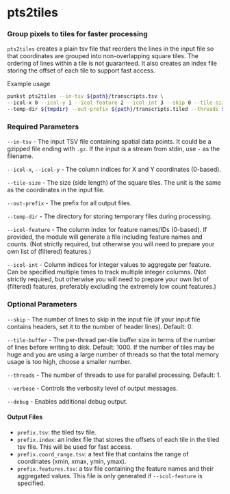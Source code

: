 # pts2tiles

### Group pixels to tiles for faster processing

`pts2tiles` creates a plain tsv file that reorders the lines in the input file so that coordinates are grouped into non-overlapping square tiles. The ordering of lines within a tile is not guaranteed. It also creates an index file storing the offset of each tile to support fast access.

Example usage
```bash
punkst pts2tiles --in-tsv ${path}/transcripts.tsv \
--icol-x 0 --icol-y 1 --icol-feature 2 --icol-int 3 --skip 0 --tile-size 500 \
--temp-dir ${tmpdir} --out-prefix ${path}/transcripts.tiled --threads ${threads}
```

### Required Parameters

`--in-tsv` - The input TSV file containing spatial data points. It could be a gzipped file ending with `.gz`. If the input is a stream from stdin, use `-` as the filename.

`--icol-x`, `--icol-y` - The column indices for X and Y coordinates (0-based).

`--tile-size` - The size (side length) of the square tiles. The unit is the same as the coordinates in the input file.

`--out-prefix` - The prefix for all output files.

`--temp-dir` - The directory for storing temporary files during processing.

`--icol-feature` - The column index for feature names/IDs (0-based). If provided, the module will generate a file including feature names and counts. (Not strictly required, but otherwise you will need to prepare your own list of (filtered) features.)

`--icol-int` - Column indices for integer values to aggregate per feature. Can be specified multiple times to track multiple integer columns. (Not strictly required, but otherwise you will need to prepare your own list of (filtered) features, preferably excluding the extremely low count features.)

### Optional Parameters

`--skip` - The number of lines to skip in the input file (if your input file contains headers, set it to the number of header lines). Default: 0.

`--tile-buffer` - The per-thread per-tile buffer size in terms of the number of lines before writing to disk. Default: 1000. If the number of tiles may be huge and you are using a large number of threads so that the total memory usage is too high, choose a smaller number.

`--threads` - The number of threads to use for parallel processing. Default: 1.

`--verbose` - Controls the verbosity level of output messages.

`--debug` - Enables additional debug output.

#### Output Files
- `prefix.tsv`: the tiled tsv file.
- `prefix.index`: an index file that stores the offsets of each tile in the tiled tsv file. This will be used for fast access.
- `prefix.coord_range.tsv`: a text file that contains the range of coordinates (xmin, xmax, ymin, ymax).
- `prefix.features.tsv`: a tsv file containing the feature names and their aggregated values. This file is only generated if `--icol-feature` is specified.
